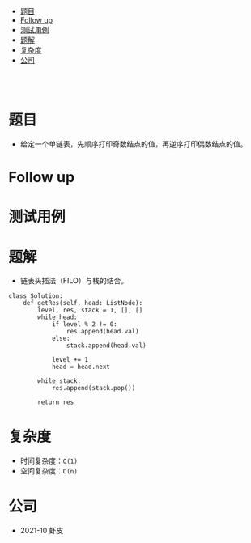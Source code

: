 - [题目](#题目)
- [Follow up](#follow-up)
- [测试用例](#测试用例)
- [题解](#题解)
- [复杂度](#复杂度)
- [公司](#公司)

</br></br>

# 题目
- 给定一个单链表，先顺序打印奇数结点的值，再逆序打印偶数结点的值。

# Follow up

# 测试用例

# 题解
- 链表头插法（FILO）与栈的结合。
```
class Solution:
    def getRes(self, head: ListNode):
        level, res, stack = 1, [], []
        while head:
            if level % 2 != 0:
                res.append(head.val)
            else:
                stack.append(head.val)

            level += 1
            head = head.next

        while stack:
            res.append(stack.pop())

        return res
```


# 复杂度
- 时间复杂度：`O(1)`
- 空间复杂度：`O(n)`

# 公司
- 2021-10 虾皮